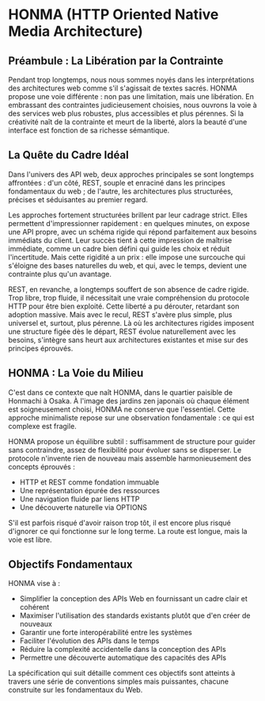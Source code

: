 # HONMA (HTTP Oriented Native Media Architecture)

## Préambule : La Libération par la Contrainte

Pendant trop longtemps, nous nous sommes noyés dans les interprétations des architectures web comme s'il s'agissait de textes sacrés. HONMA propose une voie différente : non pas une limitation, mais une libération. En embrassant des contraintes judicieusement choisies, nous ouvrons la voie à des services web plus robustes, plus accessibles et plus pérennes. Si la créativité naît de la contrainte et meurt de la liberté, alors la beauté d'une interface est fonction de sa richesse sémantique.

## La Quête du Cadre Idéal

Dans l'univers des API web, deux approches principales se sont longtemps affrontées : d'un côté, REST, souple et enraciné dans les principes fondamentaux du web ; de l'autre, les architectures plus structurées, précises et séduisantes au premier regard.

Les approches fortement structurées brillent par leur cadrage strict. Elles permettent d'impressionner rapidement : en quelques minutes, on expose une API propre, avec un schéma rigide qui répond parfaitement aux besoins immédiats du client. Leur succès tient à cette impression de maîtrise immédiate, comme un cadre bien défini qui guide les choix et réduit l'incertitude. Mais cette rigidité a un prix : elle impose une surcouche qui s'éloigne des bases naturelles du web, et qui, avec le temps, devient une contrainte plus qu'un avantage.

REST, en revanche, a longtemps souffert de son absence de cadre rigide. Trop libre, trop fluide, il nécessitait une vraie compréhension du protocole HTTP pour être bien exploité. Cette liberté a pu dérouter, retardant son adoption massive. Mais avec le recul, REST s'avère plus simple, plus universel et, surtout, plus pérenne. Là où les architectures rigides imposent une structure figée dès le départ, REST évolue naturellement avec les besoins, s'intègre sans heurt aux architectures existantes et mise sur des principes éprouvés.

## HONMA : La Voie du Milieu

C'est dans ce contexte que naît HONMA, dans le quartier paisible de Honmachi à Osaka. À l'image des jardins zen japonais où chaque élément est soigneusement choisi, HONMA ne conserve que l'essentiel. Cette approche minimaliste repose sur une observation fondamentale : ce qui est complexe est fragile.

HONMA propose un équilibre subtil : suffisamment de structure pour guider sans contraindre, assez de flexibilité pour évoluer sans se disperser. Le protocole n'invente rien de nouveau mais assemble harmonieusement des concepts éprouvés :

- HTTP et REST comme fondation immuable
- Une représentation épurée des ressources
- Une navigation fluide par liens HTTP
- Une découverte naturelle via OPTIONS

S'il est parfois risqué d'avoir raison trop tôt, il est encore plus risqué d'ignorer ce qui fonctionne sur le long terme. La route est longue, mais la voie est libre.

## Objectifs Fondamentaux

HONMA vise à :
- Simplifier la conception des APIs Web en fournissant un cadre clair et cohérent
- Maximiser l'utilisation des standards existants plutôt que d'en créer de nouveaux
- Garantir une forte interopérabilité entre les systèmes
- Faciliter l'évolution des APIs dans le temps
- Réduire la complexité accidentelle dans la conception des APIs
- Permettre une découverte automatique des capacités des APIs

La spécification qui suit détaille comment ces objectifs sont atteints à travers une série de conventions simples mais puissantes, chacune construite sur les fondamentaux du Web.
